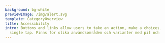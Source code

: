 ```yaml
---
background: bg-white
previewImage: /img/alert.svg
template: CategoryOverview
title: Accessibility
intro: Buttons and links allow users to take an action, make a choices, with a
  single tap. Finns för olika användsområden och varianter med pil och ikoner.
---
```


